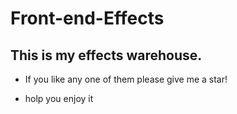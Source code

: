# Front-end-Effects
## This is my effects warehouse.

+ If you like any one of them please give me a star!

+ holp you enjoy it
